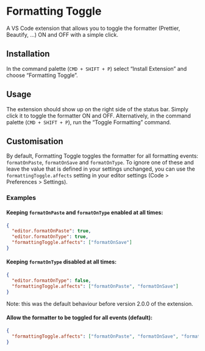 # Formatting Toggle

A VS Code extension that allows you to toggle the formatter (Prettier, Beautify, …) ON and OFF with a simple click.

## Installation

In the command palette (`CMD + SHIFT + P`) select “Install Extension” and choose “Formatting Toggle”.

## Usage

The extension should show up on the right side of the status bar. Simply click it to toggle the formatter ON and OFF. Alternatively, in the command palette (`CMD + SHIFT + P`), run the “Toggle Formatting” command.

## Customisation

By default, Formatting Toggle toggles the formatter for all formatting events: `formatOnPaste`, `formatOnSave` and `formatOnType`. To ignore one of these and leave the value that is defined in your settings unchanged, you can use the `formattingToggle.affects` setting in your editor settings (Code > Preferences > Settings).

### Examples

#### Keeping `formatOnPaste` and `formatOnType` enabled at all times:

```json
{
  "editor.formatOnPaste": true,
  "editor.formatOnType": true,
  "formattingToggle.affects": ["formatOnSave"]
}
```

#### Keeping `formatOnType` disabled at all times:

```json
{
  "editor.formatOnType": false,
  "formattingToggle.affects": ["formatOnPaste", "formatOnSave"]
}
```

Note: this was the default behaviour before version 2.0.0 of the extension.

#### Allow the formatter to be toggled for all events (default):

```json
{
  "formattingToggle.affects": ["formatOnPaste", "formatOnSave", "formatOnType"]
}
```
